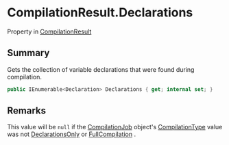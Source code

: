 # CompilationResult.Declarations

Property in [CompilationResult](/api/csharp/yarn.compiler.compilationresult.md)

## Summary


Gets the collection of variable declarations that were found during
compilation.


```csharp
public IEnumerable<Declaration> Declarations { get; internal set; }
```

## Remarks


This value will be  <code>null</code>  if the  <a href="yarn.compiler.compilationjob.md">CompilationJob</a>  object's  <a href="yarn.compiler.compilationjob.compilationtype.md">CompilationType</a>  value was not  <a href="yarn.compiler.compilationjob.type.declarationsonly.md">DeclarationsOnly</a>  or  <a href="yarn.compiler.compilationjob.type.fullcompilation.md">FullCompilation</a> .


